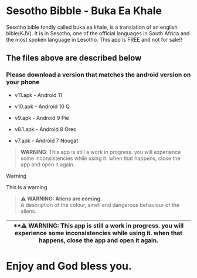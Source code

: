 # Sesotho Bibble - Buka Ea Khale


Sesotho bible fondly called buka ea khale, is a translation of an english bible(KJV). It is in Sesotho, one of the official languages in South Africa and the most spoken language in Lesotho. This app is FREE and not for sale!! 


## The files above are described below

### Please download a version that matches the android version on your phone

- v11.apk - Android 11

- v10.apk - Android 10 Q

- v9.apk - Android 9 Pie

- v8.1.apk - Android 8 Oreo

- v7.apk - Android 7 Nougat


> **WARNING**: This app is still a work in progress. you will experience some inconsistencies while using it. when that happens, close the app and open it again.


>[!WARNING]
>This is a warning

> **⚠ WARNING: Aliens are coming.**  
> A description of the colour, smell and dangerous behaviour of the aliens.

| **⚠ WARNING:  This app is still a work in progress. you will experience some inconsistencies while using it. when that happens, close the app and open it again. |
| --- |

# Enjoy and God bless you.
